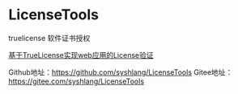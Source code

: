 # LicenseTools
truelicense 软件证书授权

[基于TrueLicense实现web应用的License验证](https://syshlang.com/45cf44f/)

Github地址：https://github.com/syshlang/LicenseTools
Gitee地址：https://gitee.com/syshlang/LicenseTools
